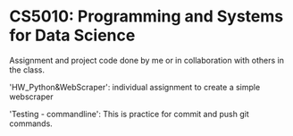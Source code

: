 # CS5010: Programming and Systems for Data Science
Assignment and project code done by me or in collaboration with others in the class. 

'HW_Python&WebScraper': individual assignment to create a simple webscraper 

'Testing - commandline': This is practice for commit and push git commands.
